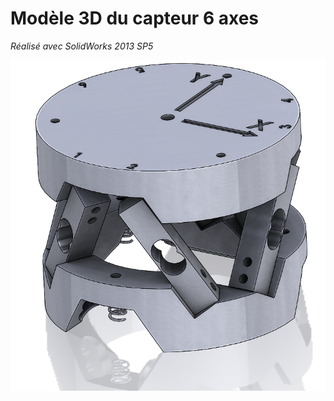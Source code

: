 # Modèle 3D du capteur 6 axes
_Réalisé avec SolidWorks 2013 SP5_


![Torseur](SiteWeb/Capteur6axes.png)
